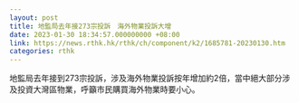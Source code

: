```yaml
---
layout: post
title: 地監局去年接273宗投訴　海外物業投訴大增
date: 2023-01-30 18:34:57.000000000 +08:00
link: https://news.rthk.hk/rthk/ch/component/k2/1685781-20230130.htm
categories: rthk
---
```


地監局去年接到273宗投訴，涉及海外物業投訴按年增加約2倍，當中絕大部分涉及投資大灣區物業，呼籲市民購買海外物業時要小心。
